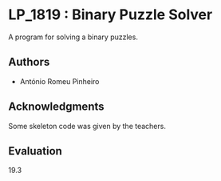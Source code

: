 # LP_1819 : Binary Puzzle Solver

A program for solving a binary puzzles.

## Authors

* António Romeu Pinheiro

## Acknowledgments

Some skeleton code was given by the teachers.  

## Evaluation

19.3
